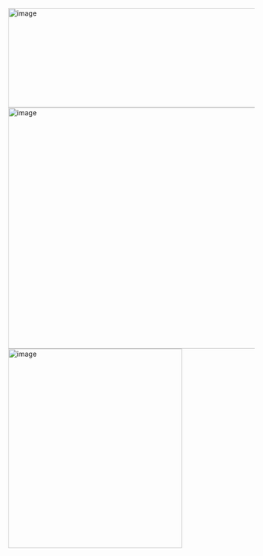 <img width="716" height="203" alt="image" src="https://github.com/user-attachments/assets/b115af7e-04a6-4e3c-8683-5dd391e459a8" />

<img width="744" height="492" alt="image" src="https://github.com/user-attachments/assets/ae4d1e84-ce9a-4034-86bd-717c8e423cd7" />

<img width="355" height="407" alt="image" src="https://github.com/user-attachments/assets/87d86d49-c243-4eea-9d0e-dad0417e9e6f" />
